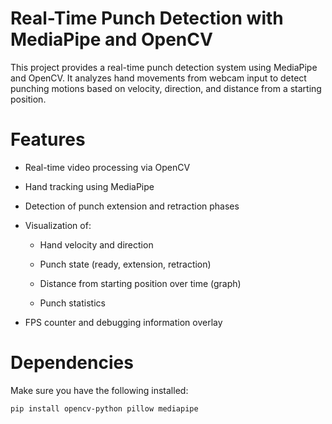 # Real-Time Punch Detection with MediaPipe and OpenCV

This project provides a real-time punch detection system using MediaPipe and OpenCV. It analyzes hand movements from webcam input to detect punching motions based on velocity, direction, and distance from a starting position.

# Features

- Real-time video processing via OpenCV

- Hand tracking using MediaPipe

- Detection of punch extension and retraction phases

- Visualization of:

  - Hand velocity and direction

  - Punch state (ready, extension, retraction)

  - Distance from starting position over time (graph)

  - Punch statistics

- FPS counter and debugging information overlay

# Dependencies
Make sure you have the following installed:
```
pip install opencv-python pillow mediapipe
```
